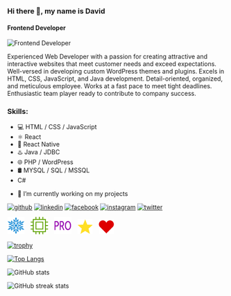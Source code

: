 ### Hi there 👋, my name is David
#### Frontend Developer
![Frontend Developer](https://miro.medium.com/v2/resize:fit:1100/format:webp/1*s80xLYgbrwbXgEuuDBR5mw.jpeg)

Experienced Web Developer with a passion for creating attractive and interactive websites that meet customer needs and exceed expectations. Well-versed in developing custom WordPress themes and plugins. Excels in HTML, CSS, JavaScript, and Java development. Detail-oriented, organized, and meticulous employee. Works at a fast pace to meet tight deadlines. Enthusiastic team player ready to contribute to company success.

### Skills: 
* 💻 HTML / CSS / JavaScript
* ⚛️ React
* 📱 React Native
* ♨️ Java / JDBC
* 🌐 PHP / WordPress
* 🛢  MYSQL / SQL / MSSQL
* C#

- 🔭 I’m currently working on my projects 


[<img src='https://cdn.jsdelivr.net/npm/simple-icons@3.0.1/icons/github.svg' alt='github' height='40'>](https://github.com/BuskhrikidzeDaviti)  [<img src='https://cdn.jsdelivr.net/npm/simple-icons@3.0.1/icons/linkedin.svg' alt='linkedin' height='40'>](https://www.linkedin.com/in/daviti-buskhrikidze-2b1a882b9/)  [<img src='https://cdn.jsdelivr.net/npm/simple-icons@3.0.1/icons/facebook.svg' alt='facebook' height='40'>](https://www.facebook.com/datuchia8)  [<img src='https://cdn.jsdelivr.net/npm/simple-icons@3.0.1/icons/instagram.svg' alt='instagram' height='40'>](https://www.instagram.com/datuchia8/)  [<img src='https://cdn.jsdelivr.net/npm/simple-icons@3.0.1/icons/twitter.svg' alt='twitter' height='40'>](https://twitter.com/NenceHQ)  

<a href='https://archiveprogram.github.com/'><img src='https://raw.githubusercontent.com/acervenky/animated-github-badges/master/assets/acbadge.gif' width='40' height='40'></a> <a href='https://docs.github.com/en/developers'><img src='https://raw.githubusercontent.com/acervenky/animated-github-badges/master/assets/devbadge.gif' width='40' height='40'></a> <a href='https://github.com/pricing'><img src='https://raw.githubusercontent.com/acervenky/animated-github-badges/master/assets/pro.gif' width='40' height='40'></a> <a href='https://stars.github.com/'><img src='https://raw.githubusercontent.com/acervenky/animated-github-badges/master/assets/starbadge.gif' width='35' height='35'></a> <a href='https://docs.github.com/en/github/supporting-the-open-source-community-with-github-sponsors'><img src='https://raw.githubusercontent.com/acervenky/animated-github-badges/master/assets/sponsorbadge.gif' width='35' height='35'></a> 

[![trophy](https://github-profile-trophy.vercel.app/?username=BuskhrikidzeDaviti)](https://github.com/ryo-ma/github-profile-trophy)

[![Top Langs](https://github-readme-stats.vercel.app/api/top-langs/?username=BuskhrikidzeDaviti)](https://github.com/anuraghazra/github-readme-stats)

![GitHub stats](https://github-readme-stats.vercel.app/api?username=BuskhrikidzeDaviti&show_icons=true)  

![GitHub streak stats](https://streak-stats.demolab.com/?user=BuskhrikidzeDaviti)  







